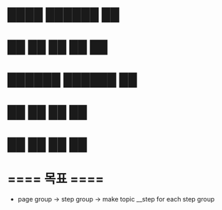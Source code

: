 #  ████   ██████  ██ 
# ██  ██  ██  ██  ██ 
# ██████  ██████  ██ 
# ██  ██  ██      ██ 
# ██  ██  ██      ██

# ==== 목표 ====
- page group -> step group -> make topic __step for each step group
